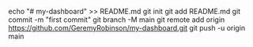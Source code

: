 echo "# my-dashboard" >> README.md
git init
git add README.md
git commit -m "first commit"
git branch -M main
git remote add origin https://github.com/GeremyRobinson/my-dashboard.git
git push -u origin main
